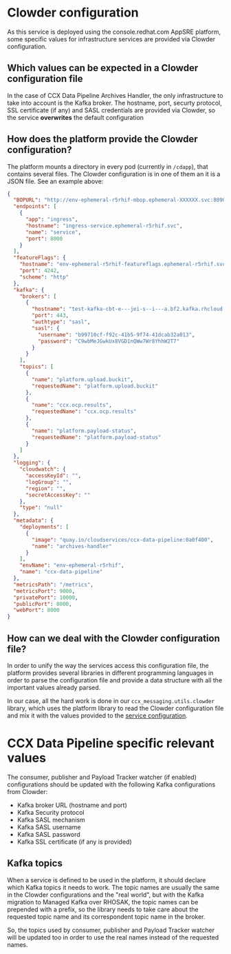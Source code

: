 # Clowder configuration

As this service is deployed using the console.redhat.com AppSRE
platform, some specific values for infrastructure services are
provided via Clowder configuration.

## Which values can be expected in a Clowder configuration file

In the case of CCX Data Pipeline Archives Handler, the only
infrastructure to take into account is the Kafka broker. The hostname,
port, securty protocol, SSL certificate (if any) and SASL
credentials are provided via Clowder, so the service **overwrites**
the default configuration 

## How does the platform provide the Clowder configuration?

The platform mounts a directory in every pod (currently in `/cdapp`),
that contains several files. The Clowder configuration is in one of
them an it is a JSON file. See an example above:

```json
{
  "BOPURL": "http://env-ephemeral-r5rhif-mbop.ephemeral-XXXXXX.svc:8090",
  "endpoints": [
    {
      "app": "ingress",
      "hostname": "ingress-service.ephemeral-r5rhif.svc",
      "name": "service",
      "port": 8000
    }
  ],
  "featureFlags": {
    "hostname": "env-ephemeral-r5rhif-featureflags.ephemeral-r5rhif.svc",
    "port": 4242,
    "scheme": "http"
  },
  "kafka": {
    "brokers": [
      {
        "hostname": "test-kafka-cbt-e---jei-s--i---a.bf2.kafka.rhcloud.com",
        "port": 443,
        "authtype": "sasl",
        "sasl": {
          "username": "b99710cf-f92c-41b5-9f74-41dcab32a013",
          "password": "C9wbMeJGwkUx8VGD1nQWw7Wr8YhhW2T7"
        }
      }
    ],
    "topics": [
      {
        "name": "platform.upload.buckit",
        "requestedName": "platform.upload.buckit"
      },
      {
        "name": "ccx.ocp.results",
        "requestedName": "ccx.ocp.results"
      },
      {
        "name": "platform.payload-status",
        "requestedName": "platform.payload-status"
      }
    ]
  },
  "logging": {
    "cloudwatch": {
      "accessKeyId": "",
      "logGroup": "",
      "region": "",
      "secretAccessKey": ""
    },
    "type": "null"
  },
  "metadata": {
    "deployments": [
      {
        "image": "quay.io/cloudservices/ccx-data-pipeline:0a0f400",
        "name": "archives-handler"
      }
    ],
    "envName": "env-ephemeral-r5rhif",
    "name": "ccx-data-pipeline"
  },
  "metricsPath": "/metrics",
  "metricsPort": 9000,
  "privatePort": 10000,
  "publicPort": 8000,
  "webPort": 8000
}
```

## How can we deal with the Clowder configuration file?

In order to unify the way the services access this configuration
file, the platform provides several libraries in different programming
languages in order to parse the configuration file and provide a data
structure with all the important values already parsed.

In our case, all the hard work is done in our
`ccx_messaging.utils.clowder` library, which uses the platform
library to read the Clowder configuration file and mix it with the
values provided to the [service configuration](configuration).

# CCX Data Pipeline specific relevant values

The consumer, publisher and Payload Tracker watcher (if enabled)
configurations should be updated with the following Kafka
configurations from Clowder:

- Kafka broker URL (hostname and port)
- Kafka Security protocol
- Kafka SASL mechanism
- Kafka SASL username
- Kafka SASL password
- Kafka SSL certificate (if any is provided)

## Kafka topics

When a service is defined to be used in the platform, it should
declare which Kafka topics it needs to work. The topic names are
usually the same in the Clowder configurations and the "real world",
but with the Kafka migration to Managed Kafka over RHOSAK, the topic
names can be prepended with a prefix, so the library needs to take
care about the requested topic name and its correspondent topic name
in the broker.

So, the topics used by consumer, publisher and Payload Tracker
watcher will be updated too in order to use the real names instead of
the requested names.
